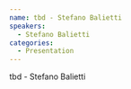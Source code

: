 ```yaml
--- 
name: tbd - Stefano Balietti
speakers: 
  - Stefano Balietti
categories:
  - Presentation
---
```


tbd - Stefano Balietti